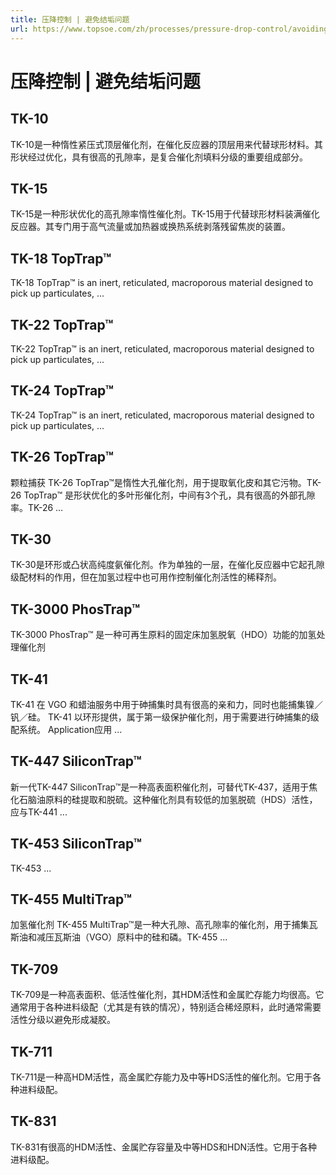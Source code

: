 ```yaml
---
title: 压降控制 | 避免结垢问题
url: https://www.topsoe.com/zh/processes/pressure-drop-control/avoiding-fouling-problems
---
```


# 压降控制 | 避免结垢问题

## TK-10

TK-10是一种惰性紧压式顶层催化剂，在催化反应器的顶层用来代替球形材料。其形状经过优化，具有很高的孔隙率，是复合催化剂填料分级的重要组成部分。

## TK-15

TK-15是一种形状优化的高孔隙率惰性催化剂。TK-15用于代替球形材料装满催化反应器。其专门用于高气流量或加热器或换热系统剥落残留焦炭的装置。

## TK-18 TopTrap™

TK-18 TopTrap™ is an inert, reticulated, macroporous material designed to pick up particulates, ...

## TK-22 TopTrap™

TK-22 TopTrap™ is an inert, reticulated, macroporous material designed to pick up particulates, ...

## TK-24 TopTrap™

TK-24 TopTrap™ is an inert, reticulated, macroporous material designed to pick up particulates, ...

## TK-26 TopTrap™

颗粒捕获 TK-26 TopTrap™是惰性大孔催化剂，用于提取氧化皮和其它污物。TK-26 TopTrap™ 是形状优化的多叶形催化剂，中间有3个孔，具有很高的外部孔隙率。TK-26 ...

## TK-30

TK-30是环形或凸状高纯度氨催化剂。作为单独的一层，在催化反应器中它起孔隙级配材料的作用，但在加氢过程中也可用作控制催化剂活性的稀释剂。

## TK-3000 PhosTrap™

TK-3000 PhosTrap™ 是一种可再生原料的固定床加氢脱氧（HDO）功能的加氢处理催化剂

## TK-41

TK-41 在 VGO 和蜡油服务中用于砷捕集时具有很高的亲和力，同时也能捕集镍／钒／硅。 TK-41 以环形提供，属于第一级保护催化剂，用于需要进行砷捕集的级配系统。 Application应用 ...

## TK-447 SiliconTrap™

新一代TK-447 SiliconTrap™是一种高表面积催化剂，可替代TK-437，适用于焦化石脑油原料的硅提取和脱硫。这种催化剂具有较低的加氢脱硫（HDS）活性，应与TK-441 ...

## TK-453 SiliconTrap™

TK-453 ...

## TK-455 MultiTrap™

加氢催化剂 TK-455 MultiTrap™是一种大孔隙、高孔隙率的催化剂，用于捕集瓦斯油和减压瓦斯油（VGO）原料中的硅和磷。TK-455 ...

## TK-709

TK-709是一种高表面积、低活性催化剂，其HDM活性和金属贮存能力均很高。它通常用于各种进料级配（尤其是有铁的情况），特别适合稀烃原料，此时通常需要活性分级以避免形成凝胶。

## TK-711

TK-711是一种高HDM活性，高金属贮存能力及中等HDS活性的催化剂。它用于各种进料级配。

## TK-831

TK-831有很高的HDM活性、金属贮存容量及中等HDS和HDN活性。它用于各种进料级配。